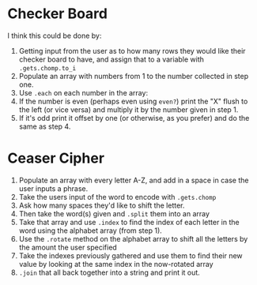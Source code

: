 # Checker Board

I think this could be done by:   
1. Getting input from the user as to how many rows they would like their checker board to have, and assign that to a variable with `.gets.chomp.to_i`   
1. Populate an array with numbers from 1 to the number collected in step one.
1. Use `.each` on each number in the array:
1. If the number is even (perhaps even using `even?`) print the "X" flush to the left (or vice versa) and multiply it by the number given in step 1.
1. If it's odd print it offset by one (or otherwise, as you prefer) and do the same as step 4.   

# Ceaser Cipher

1. Populate an array with every letter A-Z, and add in a space in case the user inputs a phrase.  
1. Take the users input of the word to encode with `.gets.chomp`
1. Ask how many spaces they'd like to shift the letter.
1. Then take the word(s) given and `.split` them into an array
1. Take that array and use `.index` to find the index of each letter in the word using the alphabet array (from step 1).
1. Use the `.rotate` method on the alphabet array to shift all the letters by the amount the user specified
1. Take the indexes previously gathered and use them to find their new value by looking at the same index in the now-rotated array
1. `.join` that all back together into a string and print it out.
